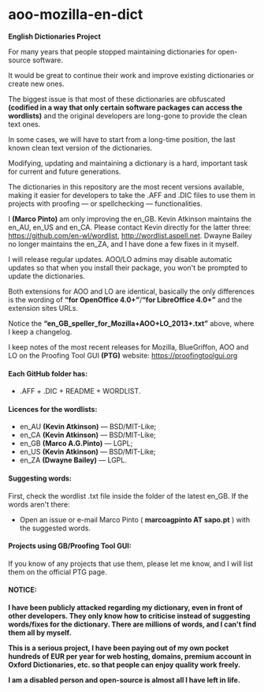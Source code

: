 aoo-mozilla-en-dict
===================

<B>English Dictionaries Project</B>

For many years that people stopped maintaining dictionaries for open-source software.

It would be great to continue their work and improve existing dictionaries or create new ones.

The biggest issue is that most of these dictionaries are obfuscated <B>(codified in a way that only certain software packages can access the wordlists)</B> and the original developers are long-gone to provide the clean text ones.

In some cases, we will have to start from a long-time position, the last known clean text version of the dictionaries.

Modifying, updating and maintaining a dictionary is a hard, important task for current and future generations.

The dictionaries in this repository are the most recent versions available, making it easier for developers to take the .AFF and .DIC files to use them in projects with proofing — or spellchecking — functionalities.

I <B>(Marco Pinto)</B> am only improving the en_GB. Kevin Atkinson maintains the en_AU, en_US and en_CA. Please contact Kevin directly for the latter three: https://github.com/en-wl/wordlist, http://wordlist.aspell.net. Dwayne Bailey no longer maintains the en_ZA, and I have done a few fixes in it myself.

I will release regular updates. AOO/LO admins may disable automatic updates so that when you install their package, you won't be prompted to update the dictionaries.

Both extensions for AOO and LO are identical, basically the only differences is the wording of <B>“for OpenOffice 4.0+”</B>/<B>“for LibreOffice 4.0+”</B> and the extension sites URLs.

Notice the <B>“en_GB_speller_for_Mozilla+AOO+LO_2013+.txt”</B> above, where I keep a changelog.

I keep notes of the most recent releases for Mozilla, BlueGriffon, AOO and LO on the Proofing Tool GUI <B>(PTG)</B> website:
https://proofingtoolgui.org


#### Each GitHub folder has:
* .AFF + .DIC + README + WORDLIST.  
  
  
#### Licences for the wordlists:
* en_AU <B>(Kevin Atkinson)</B> — BSD/MIT-Like;
* en_CA <B>(Kevin Atkinson)</B> — BSD/MIT-Like;
* en_GB <B>(Marco A.G.Pinto)</B> — LGPL;
* en_US <B>(Kevin Atkinson)</B> — BSD/MIT-Like;
* en_ZA <B>(Dwayne Bailey)</B> — LGPL. 
  

#### Suggesting words:

First, check the wordlist .txt file inside the folder of the latest en_GB. If the words aren't there:
* Open an issue or e-mail Marco Pinto ( <B>marcoagpinto AT sapo.pt</B> ) with the suggested words.
  

#### Projects using GB/Proofing Tool GUI:

If you know of any projects that use them, please let me know, and I will list them on the official PTG page.

#### NOTICE:
<B>I have been publicly attacked regarding my dictionary, even in front of other developers. They only know how to criticise instead of suggesting words/fixes for the dictionary. There are millions of words, and I can't find them all by myself.

This is a serious project, I have been paying out of my own pocket hundreds of EUR per year for web hosting, domains, premium account in Oxford Dictionaries, etc. so that people can enjoy quality work freely.

I am a disabled person and open-source is almost all I have left in life.</B>
